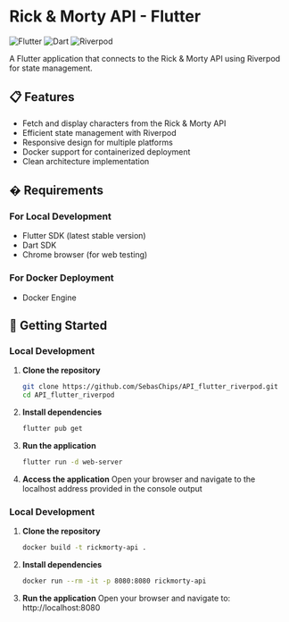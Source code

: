 # Rick & Morty API - Flutter

![Flutter](https://img.shields.io/badge/Flutter-%2302569B.svg?style=for-the-badge&logo=Flutter&logoColor=white)
![Dart](https://img.shields.io/badge/Dart-0175C2?style=for-the-badge&logo=dart&logoColor=white)
![Riverpod](https://img.shields.io/badge/Riverpod-8A2BE2?style=for-the-badge)

A Flutter application that connects to the Rick & Morty API using Riverpod for state management.

## 📋 Features

- Fetch and display characters from the Rick & Morty API
- Efficient state management with Riverpod
- Responsive design for multiple platforms
- Docker support for containerized deployment
- Clean architecture implementation

## � Requirements

### For Local Development
- Flutter SDK (latest stable version)
- Dart SDK
- Chrome browser (for web testing)

### For Docker Deployment
- Docker Engine

## 🚀 Getting Started

### Local Development

1. **Clone the repository**
   ```bash
   git clone https://github.com/SebasChips/API_flutter_riverpod.git
   cd API_flutter_riverpod

2. **Install dependencies**
   ```bash
   flutter pub get

3. **Run the application**
   ```bash
   flutter run -d web-server

4. **Access the application**
    Open your browser and navigate to the localhost address provided in the console output

### Local Development

1. **Clone the repository**
   ```bash
   docker build -t rickmorty-api .

2. **Install dependencies**
   ```bash
   docker run --rm -it -p 8080:8080 rickmorty-api

3. **Run the application**
   Open your browser and navigate to: http://localhost:8080
